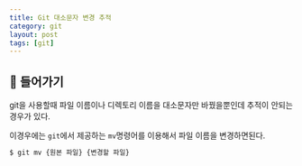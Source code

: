 ```yaml
---
title: Git 대소문자 변경 추적
category: git
layout: post
tags: [git]
---
```


## 📖 들어가기

git을 사용할때 파일 이름이나 디렉토리 이름을 대소문자만 바꿨을뿐인데 추적이 안되는경우가 있다.

이경우에는 `git`에서 제공하는 `mv`명령어를 이용해서 파일 이름을 변경하면된다.

```bash
$ git mv {원본 파일} {변경할 파일}
```